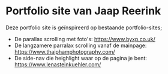 # Portfolio site van Jaap Reerink

Deze portfolio site is geïnspireerd op bestaande portfolio-sites;

* De parallax scrolling met foto's: https://www.byxp.co.uk/
* De langzamere parralax scrolling vanaf de mainpage: https://www.thaiphamphotography.com/
* De side-nav die heighlight waar op de pagina je bent: https://www.lenasteinkuehler.com/

